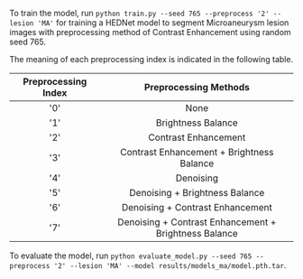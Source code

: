 To train the model, run ```python train.py --seed 765 --preprocess '2' --lesion 'MA'``` for training a HEDNet model to segment Microaneurysm lesion images with preprocessing method of Contrast Enhancement using random seed 765.

The meaning of each preprocessing index is indicated in the following table.

| Preprocessing Index | Preprocessing Methods |
| :---: | :---: |
| '0' | None |
| '1' | Brightness Balance |
| '2' | Contrast Enhancement |
| '3' | Contrast Enhancement + Brightness Balance |
| '4' | Denoising |
| '5' | Denoising + Brightness Balance |
| '6' | Denoising + Contrast Enhancement |
| '7' | Denoising + Contrast Enhancement + Brightness Balance |

To evaluate the model, run ```python evaluate_model.py --seed 765 --preprocess '2' --lesion 'MA' --model results/models_ma/model.pth.tar```.
